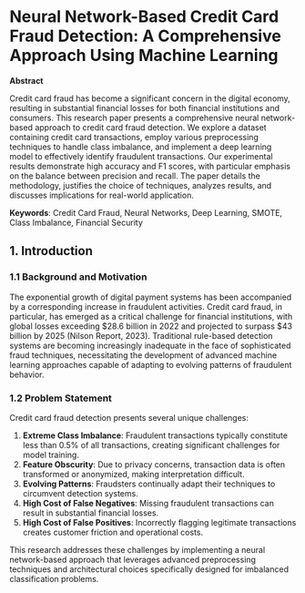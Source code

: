 # Neural Network-Based Credit Card Fraud Detection: A Comprehensive Approach Using Machine Learning

**Abstract**

Credit card fraud has become a significant concern in the digital economy, resulting in substantial financial losses for both financial institutions and consumers. This research paper presents a comprehensive neural network-based approach to credit card fraud detection. We explore a dataset containing credit card transactions, employ various preprocessing techniques to handle class imbalance, and implement a deep learning model to effectively identify fraudulent transactions. Our experimental results demonstrate high accuracy and F1 scores, with particular emphasis on the balance between precision and recall. The paper details the methodology, justifies the choice of techniques, analyzes results, and discusses implications for real-world application.

**Keywords**: Credit Card Fraud, Neural Networks, Deep Learning, SMOTE, Class Imbalance, Financial Security

## 1. Introduction

### 1.1 Background and Motivation

The exponential growth of digital payment systems has been accompanied by a corresponding increase in fraudulent activities. Credit card fraud, in particular, has emerged as a critical challenge for financial institutions, with global losses exceeding $28.6 billion in 2022 and projected to surpass $43 billion by 2025 (Nilson Report, 2023). Traditional rule-based detection systems are becoming increasingly inadequate in the face of sophisticated fraud techniques, necessitating the development of advanced machine learning approaches capable of adapting to evolving patterns of fraudulent behavior.

### 1.2 Problem Statement

Credit card fraud detection presents several unique challenges:

1. **Extreme Class Imbalance**: Fraudulent transactions typically constitute less than 0.5% of all transactions, creating significant challenges for model training.
2. **Feature Obscurity**: Due to privacy concerns, transaction data is often transformed or anonymized, making interpretation difficult.
3. **Evolving Patterns**: Fraudsters continually adapt their techniques to circumvent detection systems.
4. **High Cost of False Negatives**: Missing fraudulent transactions can result in substantial financial losses.
5. **High Cost of False Positives**: Incorrectly flagging legitimate transactions creates customer friction and operational costs.

This research addresses these challenges by implementing a neural network-based approach that leverages advanced preprocessing techniques and architectural choices specifically designed for imbalanced classification problems.

